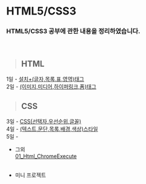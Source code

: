 HTML5/CSS3
==============

### HTML5/CSS3 공부에 관한 내용을 정리하였습니다.

<br/>

> ## HTML <br>
 1일 - [설치+(글자,목록,표,영역)태그](https://github.com/Kalph/HTML5Study/tree/master/1Day) <br/>
 2일 - [(이미지,미디어,하이퍼링크,폼)태그](https://github.com/Kalph/HTML5Study/tree/master/2Day) <br/>
> ## CSS <br>
 3일 - [CSS(선택자,우선순위,글꼴)](https://github.com/Kalph/HTML5-CSS3Study/tree/master/3Day) <br/>
 4일 - [(텍스트,문단,목록,배경,색상)스타일]() <br/> 
 5일 - []() <br/>
 
* 그외 <br/>
 [01_Html_ChromeExecute](https://github.com/Kalph/HTML5-CSS3Study/blob/master/%EA%B7%B8%EC%99%B8/01_Html_ChromeExecute.md) <br/>
 []() <br/>
 
* 미니 프로젝트 <br/>
[]()<br/> 

 


